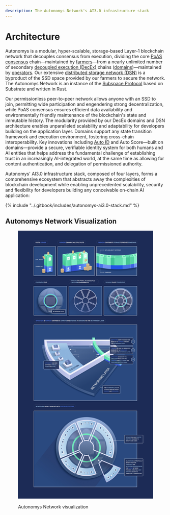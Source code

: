 ```yaml
---
description: The Autonomys Network's AI3.0 infrastructure stack
---
```


# Architecture

Autonomys is a modular, hyper-scalable, storage-based Layer-1 blockchain network that decouples consensus from execution, dividing the core [PoAS consensus](consensus/) chain—maintained by [farmers](../auto-suite/spaceacrescli/farmers.md)—from a nearly unlimited number of secondary [decoupled execution (DecEx)](decoupled-execution/) chains ([domains](decoupled-execution/domains/))—maintained by [operators](../auto-suite/spaceacrescli/operators.md). Our extensive [distributed storage network (DSN)](distributed-storage-network.md) is a byproduct of the SSD space provided by our farmers to secure the network. The Autonomys Network is an instance of the [Subspace Protocol](consensus/) based on Substrate and written in Rust.

Our permissionless peer-to-peer network allows anyone with an SSD to join, permitting wide participation and engendering strong decentralization, while PoAS consensus ensures efficient data availability and environmentally friendly maintenance of the blockchain's state and immutable history. The modularity provided by our DecEx domains and DSN architecture enables unparalleled scalability and adaptability for developers building on the application layer. Domains support any state transition framework and execution environment, fostering cross-chain interoperability. Key innovations including [Auto ID](../auto-suite/autoid/) and Auto Score—built on domains—provide a secure, verifiable identity system for both humans and AI entities that helps address the fundamental challenge of establishing trust in an increasingly AI-integrated world, at the same time as allowing for content authentication, and delegation of permissioned authority.

Autonomys' AI3.0 infrastructure stack, composed of four layers, forms a comprehensive ecosystem that abstracts away the complexities of blockchain development while enabling unprecedented scalability, security and flexibility for developers building any conceivable on-chain AI application:

{% include "../.gitbook/includes/autonomys-ai3.0-stack.md" %}

## Autonomys Network Visualization

<figure><img src="../.gitbook/assets/Autonomys illustration 1.jpg" alt=""><figcaption><p>Autonomys Network visualization</p></figcaption></figure>
